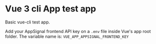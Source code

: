 # Vue 3 cli App test app

Basic vue-cli test app.

Add your AppSignal frontend API key on a `.env` file inside Vue's app root folder. The variable name is: `VUE_APP_APPSIGNAL_FRONTEND_KEY`
